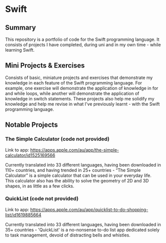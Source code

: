 # Swift
## Summary
This repository is a portfolio of code for the Swift programming language. It consists of projects I have completed, during uni and in my own time - while learning Swift.

## Mini Projects & Exercises
Consists of basic, miniature projects and exercises that demonstrate my knowledge in each feature of the Swift programming language. For example, one exercise will demonstrate the application of knowledge in for and while loops, while another will demonstrate the application of knowledge in switch statements. These projects also help me solidify my knowledge and help me revise in what I've previously learnt - with the Swift programming language.

## Notable Projects
### The Simple Calculator (code not provided)
Link to app: https://apps.apple.com/au/app/the-simple-calculator/id1525169566

Currently translated into 33 different languages, having been downloaded in 110+ countries, and having trended in 25+ countries - “The Simple Calculator” is a simple calculator that can be used in your everyday life. This calculator also has the ability to solve the geometry of 2D and 3D shapes, in as little as a few clicks.

### QuickList (code not provided)
Link to app: https://apps.apple.com/au/app/quicklist-to-do-shopping-list/id1619885664

Currently translated into 33 different languages, having been downloaded in 35+ countries - 'QuickList' is a no-nonsense to-do list app dedicated solely to task management, devoid of distracting bells and whistles.
